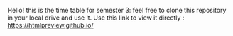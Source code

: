 Hello! this is the time table for semester 3: feel free to clone this repository in your local drive and use it.
Use this link to view it directly : https://htmlpreview.github.io/
